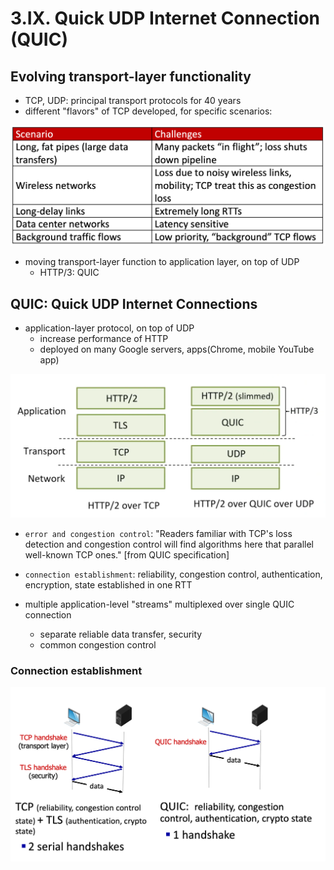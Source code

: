 # 3.IX. Quick UDP Internet Connection (QUIC)

## Evolving transport-layer functionality

* TCP, UDP: principal transport protocols for 40 years
* different "flavors" of TCP developed, for specific scenarios:

<img src="imgs/TCP_for_different_scenarios.png">

* moving transport-layer function to application layer, on top of UDP
    * HTTP/3: QUIC

## QUIC: Quick UDP Internet Connections

* application-layer protocol, on top of UDP
    * increase performance of HTTP
    * deployed on many Google servers, apps(Chrome, mobile YouTube app)

<img src="imgs/QUIC_structure.png">

* `error and congestion control`: "Readers familiar with TCP's loss detection and congestion control will find algorithms here that parallel well-known TCP ones." [from QUIC specification]
* `connection establishment`: reliability, congestion control, authentication, encryption, state established in one RTT

* multiple application-level "streams" multiplexed over single QUIC connection
    * separate reliable data transfer, security
    * common congestion control

### Connection establishment

<img src="imgs/QUIC_connection_Establishment.png">